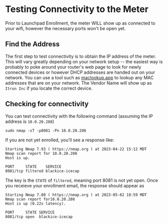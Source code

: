 # Testing Connectivity to the Meter

Prior to Launchpad Enrollment, the meter WILL show up as connected to your wifi, however the necessary ports won't be open yet.

## Find the Address

The first step to test connectivity is to obtain the IP address of the meter.  This will vary greatly depending on your network setup -- the easiest way is probably to poke around your router's web page to look for newly connected devices or however DHCP addresses are handed out on your network.  You can use a tool such as [maclookup.app](https://maclookup.app/search) to lookup any MAC addresses that are on your network.  The Vendor Name will show up as `Itron Inc` if you locate the correct device.

## Checking for connectivity

You can test connectivity with the following command (assuming the IP address is `10.0.20.208`)

```
sudo nmap -sT -p8081 -Pn 10.0.20.208
```

If you are not yet enrolled, you'll see a response like:

```
Starting Nmap 7.93 ( https://nmap.org ) at 2023-04-22 15:12 MDT
Nmap scan report for 10.0.20.208
Host is up.

PORT     STATE    SERVICE
8081/tcp filtered blackice-icecap
```

The key is the `STATE` of `filtered`, meaning port 8081 is not yet open.  Once you receieve your enrollment email, the response should appear as

```
Starting Nmap 7.80 ( https://nmap.org ) at 2023-05-02 18:59 MDT
Nmap scan report for10.0.20.208
Host is up (0.22s latency).

PORT     STATE SERVICE
8081/tcp open  blackice-icecap
```
